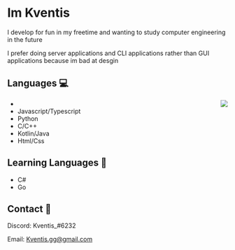 
# Im Kventis

I develop for fun in my freetime and wanting to study computer engineering in the future

I prefer doing server applications and CLI applications rather than GUI applications because im bad at desgin

## Languages 💻

- <img src="https://imgur.com/d00S59c.gif" align="right" style="float: right;">
- Javascript/Typescript
- Python
- C/C++
- Kotlin/Java
- Html/Css

## Learning Languages 🤠

- C#
- Go

## Contact 🥥

Discord: Kventis_#6232

Email: Kventis.gg@gmail.com


